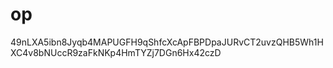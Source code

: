 # op

49nLXA5ibn8Jyqb4MAPUGFH9qShfcXcApFBPDpaJURvCT2uvzQHB5Wh1HXC4v8bNUccR9zaFkNKp4HmTYZj7DGn6Hx42czD